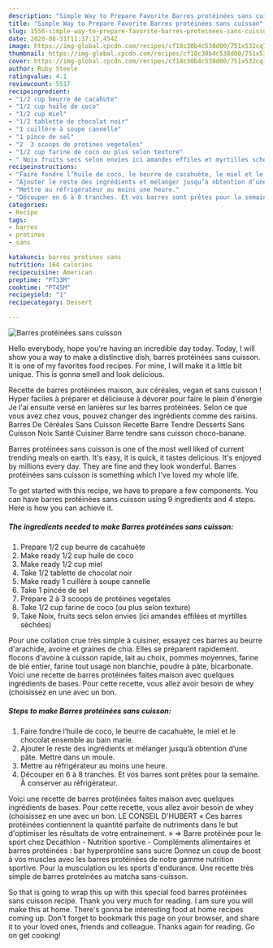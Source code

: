 ```yaml
---
description: "Simple Way to Prepare Favorite Barres protéinées sans cuisson"
title: "Simple Way to Prepare Favorite Barres protéinées sans cuisson"
slug: 1556-simple-way-to-prepare-favorite-barres-proteinees-sans-cuisson
date: 2020-08-31T11:37:17.454Z
image: https://img-global.cpcdn.com/recipes/cf18c30b4c538d00/751x532cq70/barres-proteinees-sans-cuisson-photo-principale-de-la-recette.jpg
thumbnail: https://img-global.cpcdn.com/recipes/cf18c30b4c538d00/751x532cq70/barres-proteinees-sans-cuisson-photo-principale-de-la-recette.jpg
cover: https://img-global.cpcdn.com/recipes/cf18c30b4c538d00/751x532cq70/barres-proteinees-sans-cuisson-photo-principale-de-la-recette.jpg
author: Ruby Steele
ratingvalue: 4.1
reviewcount: 5517
recipeingredient:
- "1/2 cup beurre de cacahute"
- "1/2 cup huile de coco"
- "1/2 cup miel"
- "1/2 tablette de chocolat noir"
- "1 cuillère à soupe cannelle"
- "1 pince de sel"
- "2  3 scoops de protines vegetales"
- "1/2 cup farine de coco ou plus selon texture"
- " Noix fruits secs selon envies ici amandes effiles et myrtilles sches"
recipeinstructions:
- "Faire fondre l’huile de coco, le beurre de cacahuète, le miel et le chocolat ensemble au bain marie."
- "Ajouter le reste des ingrédients et mélanger jusqu’à obtention d’une pâte. Mettre dans un moule."
- "Mettre au réfrigérateur au moins une heure."
- "Découper en 6 à 8 tranches. Et vos barres sont prêtes pour la semaine. À conserver au réfrigérateur."
categories:
- Recipe
tags:
- barres
- protines
- sans

katakunci: barres protines sans 
nutrition: 164 calories
recipecuisine: American
preptime: "PT33M"
cooktime: "PT45M"
recipeyield: "1"
recipecategory: Dessert

---
```



![Barres protéinées sans cuisson](https://img-global.cpcdn.com/recipes/cf18c30b4c538d00/751x532cq70/barres-proteinees-sans-cuisson-photo-principale-de-la-recette.jpg)

Hello everybody, hope you're having an incredible day today. Today, I will show you a way to make a distinctive dish, barres protéinées sans cuisson. It is one of my favorites food recipes. For mine, I will make it a little bit unique. This is gonna smell and look delicious.

Recette de barres protéinées maison, aux céréales, vegan et sans cuisson ! Hyper faciles à préparer et délicieuse à dévorer pour faire le plein d&#39;énergie Je l&#39;ai ensuite versé en lanières sur les barres protéinées. Selon ce que vous avez chez vous, pouvez changer des ingrédients comme des raisins. Barres De Céréales Sans Cuisson Recette Barre Tendre Desserts Sans Cuisson Noix Santé Cuisiner Barre tendre sans cuisson choco-banane.

Barres protéinées sans cuisson is one of the most well liked of current trending meals on earth. It's easy, it is quick, it tastes delicious. It's enjoyed by millions every day. They are fine and they look wonderful. Barres protéinées sans cuisson is something which I've loved my whole life.


To get started with this recipe, we have to prepare a few components. You can have barres protéinées sans cuisson using 9 ingredients and 4 steps. Here is how you can achieve it.

<!--inarticleads1-->

##### The ingredients needed to make Barres protéinées sans cuisson:

1. Prepare 1/2 cup beurre de cacahuète
1. Make ready 1/2 cup huile de coco
1. Make ready 1/2 cup miel
1. Take 1/2 tablette de chocolat noir
1. Make ready 1 cuillère à soupe cannelle
1. Take 1 pincée de sel
1. Prepare 2 à 3 scoops de protéines vegetales
1. Take 1/2 cup farine de coco (ou plus selon texture)
1. Take  Noix, fruits secs selon envies (ici amandes effilées et myrtilles séchées)


Pour une collation crue très simple à cuisiner, essayez ces barres au beurre d&#39;arachide, avoine et graines de chia. Elles se préparent rapidement. flocons d&#39;avoine à cuisson rapide, lait au choix, pommes moyennes, farine de blé entier, farine tout usage non blanchie, poudre à pâte, bicarbonate. Voici une recette de barres protéinées faites maison avec quelques ingrédients de bases. Pour cette recette, vous allez avoir besoin de whey (choisissez en une avec un bon. 

<!--inarticleads2-->

##### Steps to make Barres protéinées sans cuisson:

1. Faire fondre l’huile de coco, le beurre de cacahuète, le miel et le chocolat ensemble au bain marie.
1. Ajouter le reste des ingrédients et mélanger jusqu’à obtention d’une pâte. Mettre dans un moule.
1. Mettre au réfrigérateur au moins une heure.
1. Découper en 6 à 8 tranches. Et vos barres sont prêtes pour la semaine. À conserver au réfrigérateur.


Voici une recette de barres protéinées faites maison avec quelques ingrédients de bases. Pour cette recette, vous allez avoir besoin de whey (choisissez en une avec un bon. LE CONSEIL D&#39;HUBERT « Ces barres protéinées contiennent la quantité parfaite de nutriments dans le but d&#39;optimiser les résultats de votre entrainement. » =&gt; Barre protéinée pour le sport chez Decathlon - Nutrition sportive - Compléments alimentaires et barres protéinées : bar hyperprotéine sans sucre Donnez un coup de boost à vos muscles avec les barres protéinées de notre gamme nutrition sportive. Pour la musculation ou les sports d&#39;endurance. Une recette très simple de barres proteinées au matcha sans-cuisson. 

So that is going to wrap this up with this special food barres protéinées sans cuisson recipe. Thank you very much for reading. I am sure you will make this at home. There's gonna be interesting food at home recipes coming up. Don't forget to bookmark this page on your browser, and share it to your loved ones, friends and colleague. Thanks again for reading. Go on get cooking!
